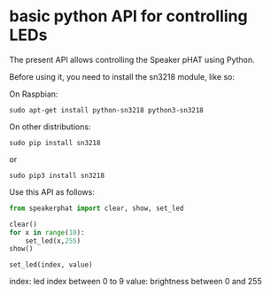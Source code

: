 # basic python API for controlling LEDs

The present API allows controlling the Speaker pHAT using Python.

Before using it, you need to install the sn3218 module, like so:

On Raspbian:

```
sudo apt-get install python-sn3218 python3-sn3218
```

On other distributions:

```
sudo pip install sn3218
```

or

```
sudo pip3 install sn3218
```

Use this API as follows:

```python
from speakerphat import clear, show, set_led

clear()
for x in range(10):
    set_led(x,255)
show()
```

`set_led(index, value)`

index: led index between 0 to 9
value: brightness between 0 and 255
